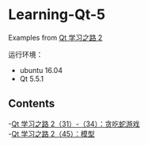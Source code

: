 # Learning-Qt-5
Examples from [Qt 学习之路 2](https://www.devbean.net/category/qt-study-road-2/)

运行环境：
* ubuntu 16.04
* Qt 5.5.1

## Contents
-[Qt 学习之路 2（31）-（34）：贪吃蛇游戏](Snake)  
-[Qt 学习之路 2（45）：模型](FileM)
